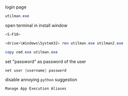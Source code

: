 login page
```powershell
utilman.exe
```

open terminal in install window
```powershell
<S-F10>
```

```powershell
<drive>\Windows\System32> ren utilman.exe utilman2.exe
```

```powershell
copy cmd.exe utilman.exe
```

set "password" as password of the user
```powershell
net user {username} password
```

disable annoying `python` suggestion
```powershell
Manage App Execution Aliases
```
